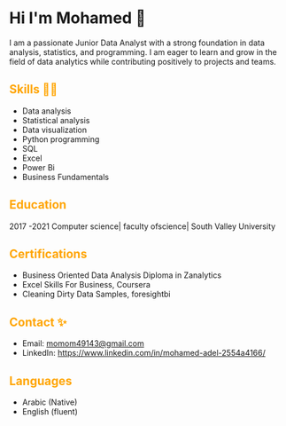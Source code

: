 # Hi I'm Mohamed 👋

  I am a passionate Junior Data Analyst with a strong foundation in data analysis, statistics, and programming. I am eager to learn and grow in the field of data analytics while 
  contributing positively to projects and teams.

## <span style="color:orange">Skills 👨‍💻</span> 
- Data analysis
- Statistical analysis
- Data visualization
- Python programming
- SQL
- Excel
- Power Bi
- Business Fundamentals 

## <span style="color:orange">Education</span>
  2017 -2021 Computer science| faculty ofscience| South Valley University

## <span style="color:orange">Certifications</span>
- Business Oriented Data Analysis Diploma in Zanalytics
- Excel Skills For Business, Coursera
- Cleaning Dirty Data Samples, foresightbi 

## <span style="color:orange">Contact ✨</span>
- Email: momom49143@gmail.com
- LinkedIn: https://www.linkedin.com/in/mohamed-adel-2554a4166/

## <span style="color:orange">Languages</span>
- Arabic (Native)
- English (fluent)
